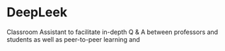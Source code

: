 # DeepLeek
Classroom Assistant to facilitate in-depth Q &amp; A between professors and students as well as peer-to-peer learning and
